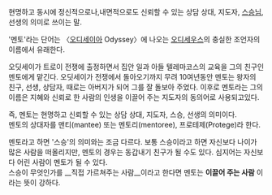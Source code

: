 현명하고 동시에 정신적으로나,내면적으로도 신뢰할 수 있는 상담 상대, 지도자,
[스승님](%EC%8A%A4%EC%8A%B9%EB%8B%98.md), 선생의 의미로 쓰이는 말.

'멘토'라는 단어는 〈[오디세이아](%EC%98%A4%EB%94%94%EC%84%B8%EC%9D%B4%EC%95%84.md)
Odyssey〉에 나오는 [오디세우스](%EC%98%A4%EB%94%94%EC%84%B8%EC%9A%B0%EC%8A%A4.md)의
충실한 조언자의 이름에서 유래한다.

오딧세이가 트로이 전쟁에 출정하면서 집안 일과 아들 텔레마코스의 교육을 그의 친구인 멘토에게 맡긴다. 오딧세이가 전쟁에서 돌아오기까지 무려
10여년동안 멘토는 왕자의 친구, 선생, 상담자, 때로는 아버지가 되어 그를 잘 돌보아 주었다. 이후로 멘토라는 그의 이름은 지혜와 신뢰로
한 사람의 인생을 이끌어 주는 지도자의 동의어로 사용되고있다.

즉, 멘토는 현명하고 신뢰할 수 있는 상담 상대, 지도자, 스승, 선생의 의미이다.  
멘토의 상대자를 맨티(mantee) 또는 멘토리(mentoree), 프로테제(Protege)라 한다.

멘토라고 하면 '스승'의 의미와는 조금 다르다. 보통 스승이라고 하면 자신보다 나이가 많은 사람을 떠올리지만, 멘토의 경우는 동갑내기 친구가
될 수도 있다. 심지어는 자신보다 어린 사람이 멘토가 될 수 있다.  
스승이 무엇인가를 __직접 가르쳐주는 사람__이라고 한다면 멘토는 __이끌어 주는 사람__ 이라는 뜻이 강하다.

